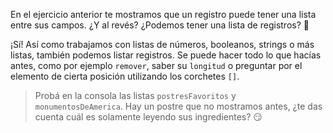 En el ejercicio anterior te mostramos que un registro puede tener una lista entre sus campos. ¿Y al revés? ¿Podemos tener una lista de registros? :thought_balloon:

¡Sí! Así como trabajamos con listas de números, booleanos, strings o más listas, también podemos listar registros. Se puede hacer todo lo que hacías antes, como por ejemplo `remover`, saber su `longitud` o preguntar por el elemento de cierta posición utilizando los corchetes `[]`.

> Probá en la consola las listas `postresFavoritos` y `monumentosDeAmerica`. Hay un postre que no mostramos antes, ¿te das cuenta cuál es solamente leyendo sus ingredientes? :smirk:
